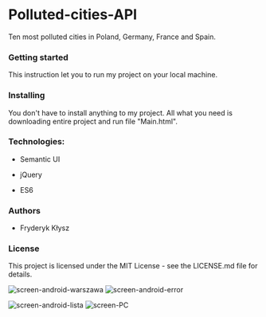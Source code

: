 # Polluted-cities-API

Ten most polluted cities in Poland, Germany, France and Spain.

### Getting started

This instruction let you to run my project on your local machine.

### Installing

You don't have to install anything to my project. All what you need is downloading entire project and run file "Main.html".

### Technologies:

* Semantic UI

* jQuery

* ES6

### Authors

* Fryderyk Kłysz 

### License

This project is licensed under the MIT License - see the LICENSE.md file for details.


![screen-android-warszawa](https://user-images.githubusercontent.com/48536545/57944346-fe856400-78d6-11e9-8bb4-adf227c3a0bd.png)
![screen-android-error](https://user-images.githubusercontent.com/48536545/57944347-fe856400-78d6-11e9-8d94-3d8698866895.png)

![screen-android-lista](https://user-images.githubusercontent.com/48536545/57944348-fe856400-78d6-11e9-9444-194346716407.png)
![screen-PC](https://user-images.githubusercontent.com/48536545/57944349-fe856400-78d6-11e9-96e2-7c8a05a58de6.png)
